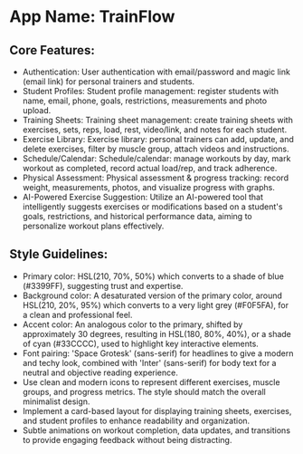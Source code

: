 # **App Name**: TrainFlow

## Core Features:

- Authentication: User authentication with email/password and magic link (email link) for personal trainers and students.
- Student Profiles: Student profile management: register students with name, email, phone, goals, restrictions, measurements and photo upload.
- Training Sheets: Training sheet management: create training sheets with exercises, sets, reps, load, rest, video/link, and notes for each student.
- Exercise Library: Exercise library: personal trainers can add, update, and delete exercises, filter by muscle group, attach videos and instructions.
- Schedule/Calendar: Schedule/calendar: manage workouts by day, mark workout as completed, record actual load/rep, and track adherence.
- Physical Assessment: Physical assessment & progress tracking: record weight, measurements, photos, and visualize progress with graphs.
- AI-Powered Exercise Suggestion: Utilize an AI-powered tool that intelligently suggests exercises or modifications based on a student's goals, restrictions, and historical performance data, aiming to personalize workout plans effectively.

## Style Guidelines:

- Primary color: HSL(210, 70%, 50%) which converts to a shade of blue (#3399FF), suggesting trust and expertise.
- Background color: A desaturated version of the primary color, around HSL(210, 20%, 95%) which converts to a very light grey (#F0F5FA), for a clean and professional feel.
- Accent color: An analogous color to the primary, shifted by approximately 30 degrees, resulting in HSL(180, 80%, 40%), or a shade of cyan (#33CCCC), used to highlight key interactive elements.
- Font pairing: 'Space Grotesk' (sans-serif) for headlines to give a modern and techy look, combined with 'Inter' (sans-serif) for body text for a neutral and objective reading experience.
- Use clean and modern icons to represent different exercises, muscle groups, and progress metrics. The style should match the overall minimalist design.
- Implement a card-based layout for displaying training sheets, exercises, and student profiles to enhance readability and organization.
- Subtle animations on workout completion, data updates, and transitions to provide engaging feedback without being distracting.